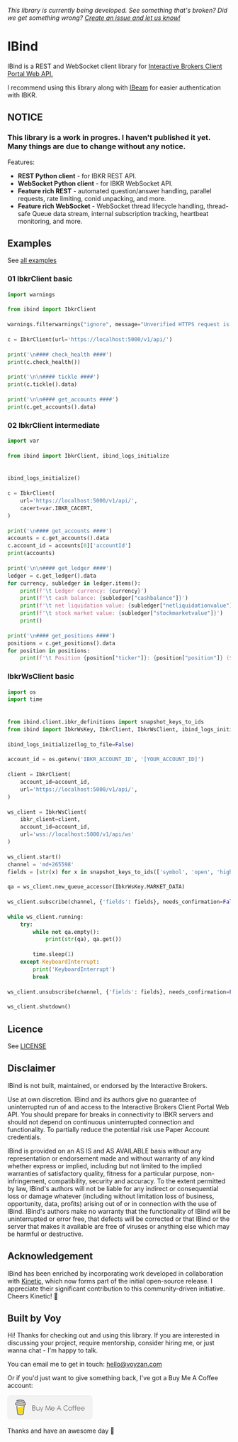 *This library is currently being developed. See something that's broken? Did we get something
wrong? [Create an issue and let us know!][issues]*

# IBind

IBind is a REST and WebSocket client library for [Interactive Brokers Client Portal Web API.][gateway]

I recommend using this library along with [IBeam][ibeam] for easier authentication with IBKR.

## NOTICE
### This library is a work in progres. I haven't published it yet. Many things are due to change without any notice. 

Features:

* **REST Python client** - for IBKR REST API.
* **WebSocket Python client** - for IBKR WebSocket API.
* **Feature rich REST** - automated question/answer handling, parallel requests, rate limiting, conid unpacking, and more.
* **Feature rich WebSocket** - WebSocket thread lifecycle handling, thread-safe Queue data stream, internal subscription tracking, heartbeat monitoring, and more.


## Examples

See [all examples][examples]

### 01 IbkrClient basic

```python
import warnings

from ibind import IbkrClient

warnings.filterwarnings("ignore", message="Unverified HTTPS request is being made to host 'localhost'")

c = IbkrClient(url='https://localhost:5000/v1/api/')

print('\n#### check_health ####')
print(c.check_health())

print('\n\n#### tickle ####')
print(c.tickle().data)

print('\n\n#### get_accounts ####')
print(c.get_accounts().data)
```

### 02 IbkrClient intermediate
```python
import var

from ibind import IbkrClient, ibind_logs_initialize


ibind_logs_initialize()

c = IbkrClient(
    url='https://localhost:5000/v1/api/',
    cacert=var.IBKR_CACERT,
)

print('\n#### get_accounts ####')
accounts = c.get_accounts().data
c.account_id = accounts[0]['accountId']
print(accounts)

print('\n\n#### get_ledger ####')
ledger = c.get_ledger().data
for currency, subledger in ledger.items():
    print(f'\t Ledger currency: {currency}')
    print(f'\t cash balance: {subledger["cashbalance"]}')
    print(f'\t net liquidation value: {subledger["netliquidationvalue"]}')
    print(f'\t stock market value: {subledger["stockmarketvalue"]}')
    print()

print('\n#### get_positions ####')
positions = c.get_positions().data
for position in positions:
    print(f'\t Position {position["ticker"]}: {position["position"]} (${position["mktValue"]})')
```

### IbkrWsClient basic

```python
import os
import time


from ibind.client.ibkr_definitions import snapshot_keys_to_ids
from ibind import IbkrWsKey, IbkrClient, IbkrWsClient, ibind_logs_initialize

ibind_logs_initialize(log_to_file=False)

account_id = os.getenv('IBKR_ACCOUNT_ID', '[YOUR_ACCOUNT_ID]')

client = IbkrClient(
    account_id=account_id,
    url='https://localhost:5000/v1/api/',
)

ws_client = IbkrWsClient(
    ibkr_client=client,
    account_id=account_id,
    url='wss://localhost:5000/v1/api/ws'
)

ws_client.start()
channel = 'md+265598'
fields = [str(x) for x in snapshot_keys_to_ids(['symbol', 'open', 'high', 'low', 'close', 'volume',])]

qa = ws_client.new_queue_accessor(IbkrWsKey.MARKET_DATA)

ws_client.subscribe(channel, {'fields': fields}, needs_confirmation=False)

while ws_client.running:
    try:
        while not qa.empty():
            print(str(qa), qa.get())

        time.sleep(1)
    except KeyboardInterrupt:
        print('KeyboardInterrupt')
        break

ws_client.unsubscribe(channel, {'fields': fields}, needs_confirmation=False)

ws_client.shutdown()
```


## Licence

See [LICENSE](https://github.com/Voyz/ibind/blob/master/LICENSE)

## Disclaimer

IBind is not built, maintained, or endorsed by the Interactive Brokers.

Use at own discretion. IBind and its authors give no guarantee of uninterrupted run of and access to the Interactive
Brokers Client Portal Web API. You should prepare for breaks in connectivity to IBKR servers and should not
depend on continuous uninterrupted connection and functionality. To partially reduce the potential risk use Paper Account credentials.

IBind is provided on an AS IS and AS AVAILABLE basis without any representation or endorsement made and without warranty
of any kind whether express or implied, including but not limited to the implied warranties of satisfactory quality,
fitness for a particular purpose, non-infringement, compatibility, security and accuracy. To the extent permitted by
law, IBind's authors will not be liable for any indirect or consequential loss or damage whatever (including without
limitation loss of business, opportunity, data, profits) arising out of or in connection with the use of IBind. IBind's
authors make no warranty that the functionality of IBind will be uninterrupted or error free, that defects will be
corrected or that IBind or the server that makes it available are free of viruses or anything else which may be harmful
or destructive.

## Acknowledgement

IBind has been enriched by incorporating work developed in collaboration with  [Kinetic](https://www.kinetic.xyz/), which now forms part of the initial open-source release. I appreciate their significant contribution to this community-driven initiative. Cheers Kinetic! 🍻

## Built by Voy

Hi! Thanks for checking out and using this library. If you are interested in discussing your project, require
mentorship, consider hiring me, or just wanna chat - I'm happy to talk.

You can email me to get in touch: hello@voyzan.com

Or if you'd just want to give something back, I've got a Buy Me A Coffee account:

<a href="https://www.buymeacoffee.com/voyzan" rel="nofollow">
    <img src="https://raw.githubusercontent.com/Voyz/voyz_public/master/vz_BMC.png" alt="Buy Me A Coffee" style="max-width:100%;" width="192">
</a>

Thanks and have an awesome day 👋


[ibeam]: https://github.com/Voyz/ibeam
[examples]: https://github.com/Voyz/ibind/blob/master/examples
[issues]: https://github.com/Voyz/ibind/issues

[gateway]: https://ibkrcampus.com/ibkr-api-page/webapi-doc/